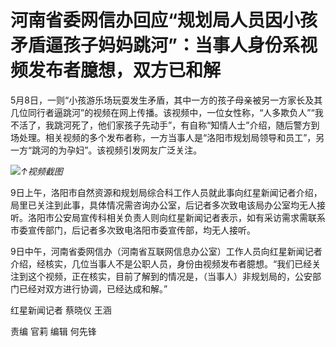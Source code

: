 # 河南省委网信办回应“规划局人员因小孩矛盾逼孩子妈妈跳河”：当事人身份系视频发布者臆想，双方已和解

5月8日，一则“小孩游乐场玩耍发生矛盾，其中一方的孩子母亲被另一方家长及其几位同行者逼跳河”的视频在网上传播。该视频中，一位女性称，“人多欺负人”“我不活了，我跳河死了，他们家孩子先动手”，有自称“知情人士”介绍，随后警方到场处理。相关视频的多个发布者称，一方当事人是“洛阳市规划局领导和员工”，另一方“跳河的为孕妇”。该视频引发网友广泛关注。

![](https://inews.gtimg.com/om_bt/OswLFQFiRHUOph9MDCwXDO50l0hRqrNqqfw34pQBfPpJgAA/1000)_↑视频截图_

9日上午，洛阳市自然资源和规划局综合科工作人员就此事向红星新闻记者介绍，局里已关注到此事，具体情况需咨询办公室，后记者多次致电该局办公室均无人接听。洛阳市公安局宣传科相关负责人则向红星新闻记者表示，如有采访需求需联系市委宣传部门，后记者多次致电洛阳市委宣传部，均无人接听。

9日中午，河南省委网信办（河南省互联网信息办公室）工作人员向红星新闻记者介绍，经核实，几位当事人不是公职人员，身份由视频发布者臆想。“我们已经关注到这个视频，正在核实，目前了解到的情况是，（当事人）非规划局的，公安部门已经对双方进行协调，已经达成和解。”

红星新闻记者 蔡晓仪 王涵

责编 官莉 编辑 何先锋

